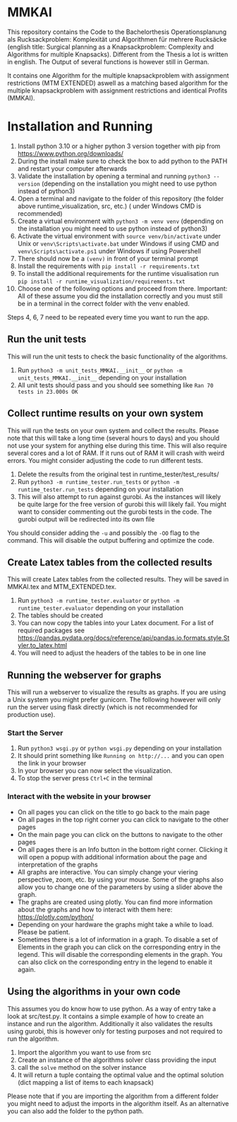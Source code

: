 # MMKAI
This repository contains the Code to the Bachelorthesis Operationsplanung als Rucksackproblem: Komplexität und Algorithmen für mehrere Rucksäcke (english title: Surgical planning as a Knapsackproblem: Complexity and Algorithms for multiple 
Knapsacks). Different from the Thesis a lot is written in english. The Output of several functions is however still in German.

It contains one Algorithm for the multiple knapsackproblem with assignment restrictions (MTM EXTENDED) aswell as a matching based algorithm for the multiple knapsackproblem with assignment restrictions and identical Profits (MMKAI).


# Installation and Running

1. Install python 3.10 or a higher python 3 version together with pip from https://www.python.org/downloads/
2. During the install make sure to check the box to add python to the PATH and restart your computer afterwards
3. Validate the installation by opening a terminal and running `python3 --version` (depending on the installation you
   might need to use python instead of python3)
4. Open a terminal and navigate to the folder of this repository (the folder above runtime_visualization, src, etc.) (
   under Windows CMD is recommended)
5. Create a virtual environment with `python3 -m venv venv` (depending on the installation you might need to use python
   instead of python3)
6. Activate the virtual environment with `source venv/bin/activate` under Unix or `venv\Scripts\activate.bat` under
   Windows if using CMD and `venv\Scripts\activate.ps1` under Windows if using Powershell
7. There should now be a `(venv)` in front of your terminal prompt
8. Install the requirements with `pip install -r requirements.txt`
9. To install the additional requirements for the runtime visualisation
   run `pip install -r runtime_visualization/requirements.txt`
10. Choose one of the following options and proceed from there. Important: All of these assume you did the installation
    correctly and you must still be in a terminal in the correct folder with the venv enabled.

Steps 4, 6, 7 need to be repeated every time you want to run the app.

## Run the unit tests

This will run the unit tests to check the basic functionality of the algorithms.

1. Run `python3 -m unit_tests_MMKAI.__init__` or `python -m unit_tests_MMKAI.__init__` depending on your installation
2. All unit tests should pass and you should see something like `Ran 70 tests in 23.000s OK`

## Collect runtime results on your own system

This will run the tests on your own system and collect the results. Please note that this will take a long time (several
hours to days) and you should not use your system for anything else during this time. This will also require several
cores and a lot of RAM. If it runs out of RAM it will crash with weird errors. You might consider adjusting the code to
run different tests.

1. Delete the results from the original test in runtime_tester/test_results/
2. Run `python3 -m runtime_tester.run_tests` or `python -m runtime_tester.run_tests` depending on your installation
3. This will also attempt to run against gurobi. As the instances will likely be quite large for the free version of
   gurobi this will likely fail. You might want to consider commenting out the gurobi tests in the code. The gurobi
   output will be redirected into its own file

You should consider adding the `-u` and possibly the `-OO` flag to the command. This will disable the output buffering
and optimize the code. 

## Create Latex tables from the collected results

This will create Latex tables from the collected results. They will be saved in MMKAI.tex and
MTM_EXTENDED.tex.

1. Run `python3 -m runtime_tester.evaluator` or `python -m runtime_tester.evaluator` depending on your installation
2. The tables should be created
3. You can now copy the tables into your Latex document. For a list of required packages
   see https://pandas.pydata.org/docs/reference/api/pandas.io.formats.style.Styler.to_latex.html
4. You will need to adjust the headers of the tables to be in one line

## Running the webserver for graphs

This will run a webserver to visualize the results as graphs.
If you are using a Unix system you might prefer gunicorn. The following however will only run the server using flask
directly (which is not recommended for production use).

### Start the Server

1. Run `python3 wsgi.py` or `python wsgi.py` depending on your installation
2. It should print something like `Running on http://...` and you can open the link in your browser
3. In your browser you can now select the visualization.
4. To stop the server press `Ctrl+C` in the terminal

### Interact with the website in your browser
- On all pages you can click on the title to go back to the main page
- On all pages in the top right corner you can click to navigate to the other pages
- On the main page you can click on the buttons to navigate to the other pages
- On all pages there is an Info button in the bottom right corner. Clicking it will open a popup with additional
  information about the page and interpretation of the graphs
- All graphs are interactive. You can simply change your viering perspective, zoom, etc. by using your mouse. Some
  of the graphs also allow you to change one of the parameters by using a slider above the graph. 
- The graphs are created using plotly. You can find more information about the graphs and how to interact with them
  here: https://plotly.com/python/
- Depending on your hardware the graphs might take a while to load. Please be patient.
- Sometimes there is a lot of information in a graph. To disable a set of Elements in the graph you can click on the
  corresponding entry in the legend. This will disable the corresponding elements in the graph. You can also click on
  the corresponding entry in the legend to enable it again.


## Using the algorithms in your own code

This assumes you do know how to use python. As a way of entry take a look at src/test.py. It contains a simple example
of how to create an instance and run the algorithm. Additionally it also validates the results using gurobi, this is 
however only for testing purposes and not required to run the algorithm. 

1. Import the algorithm you want to use from src
2. Create an instance of the algorithms solver class providing the input
3. call the `solve` method on the solver instance
4. It will return a tuple containg the optimal value and the optimal solution (dict mapping a list of items to each
   knapsack)

Please note that if you are importing the algorithm from a different folder you might need to adjust the imports in the
algorithm itself. As an alternative you can also add the folder to the python path.


